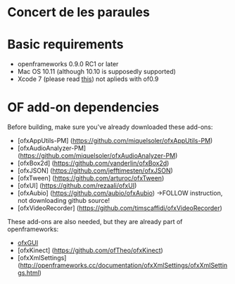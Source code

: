 # Concert de les paraules

# Basic requirements

* openframeworks 0.9.0 RC1 or later
* Mac OS 10.11 (although 10.10 is supposedly supported)
* Xcode 7 (please read [this](http://forum.openframeworks.cc/t/warning-before-upgrading-to-xcode-7/20755)) not aplieds with of0.9

# OF add-on dependencies

Before building, make sure you've already downloaded these add-ons:

* [ofxAppUtils-PM] (https://github.com/miquelsoler/ofxAppUtils-PM)
* [ofxAudioAnalyzer-PM] (https://github.com/miquelsoler/ofxAudioAnalyzer-PM)
* [ofxBox2d] (https://github.com/vanderlin/ofxBox2d)
* [ofxJSON] (https://github.com/jefftimesten/ofxJSON)
* [ofxTween] (https://github.com/arturoc/ofxTween)
* [ofxUI] (https://github.com/rezaali/ofxUI)
* [ofxAubio] (https://github.com/aubio/ofxAubio) ->FOLLOW instruction, not downloading github source!
* [ofxVideoRecorder] (https://github.com/timscaffidi/ofxVideoRecorder)

These add-ons are also needed, but they are already part of openframeworks:
* [ofxGUI](http://openframeworks.cc/documentation/ofxGui/ofxGui.html)
* [ofxKinect] (https://github.com/ofTheo/ofxKinect)
* [ofxXmlSettings] (http://openframeworks.cc/documentation/ofxXmlSettings/ofxXmlSettings.html)
